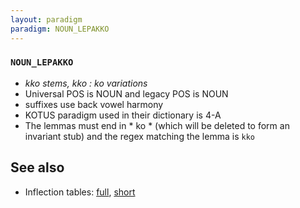 ```yaml
---
layout: paradigm
paradigm: NOUN_LEPAKKO
---
```

### ` NOUN_LEPAKKO `

* _kko stems, kko : ko variations_
* Universal POS is NOUN and legacy POS is NOUN
* suffixes use back vowel harmony
* KOTUS paradigm used in their dictionary is 4-A
* The lemmas must end in * ko * (which will be deleted to form an invariant stub) and the regex matching the lemma is ` kko `

## See also

* Inflection tables: [full](gen/L/lepakko.html), [short](gen/L/lepakko_wikt.html)


